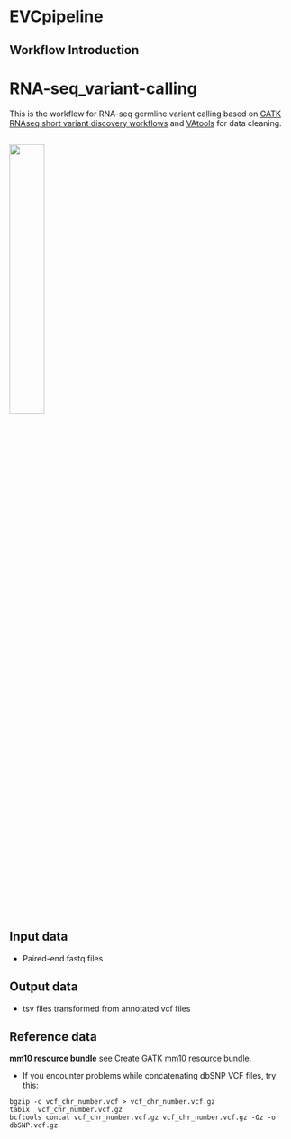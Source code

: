 # EVCpipeline 
## Workflow Introduction

# RNA-seq_variant-calling
This is the workflow for RNA-seq germline variant calling based on [GATK RNAseq short variant discovery workflows](https://gatk.broadinstitute.org/hc/en-us/articles/360035531192-RNAseq-short-variant-discovery-SNPs-Indels-) and [VAtools](https://vatools.readthedocs.io/en/latest/) for data cleaning.
## 
<img src="[[https://github.com/Tina04021997/How-to-RNAseq/blob/main/flow.jpg](https://github.com/Tina04021997/EVCpipeline/blob/main/workflow_logo/v0.1.png?raw=true)](https://github.com/Tina04021997/EVCpipeline/blob/main/workflow_logo/v0.1.png)" width="35%" height="35%">

## Input data
- Paired-end fastq files
## Output data
-  tsv files transformed from annotated vcf files

## Reference data 
**mm10 resource bundle** see [Create GATK mm10 resource bundle](https://github.com/igordot/genomics/blob/master/workflows/gatk-mouse-mm10.md).

- If you encounter problems while concatenating dbSNP VCF files, try this:
```
bgzip -c vcf_chr_number.vcf > vcf_chr_number.vcf.gz
tabix  vcf_chr_number.vcf.gz
bcftools concat vcf_chr_number.vcf.gz vcf_chr_number.vcf.gz -Oz -o dbSNP.vcf.gz 
```
